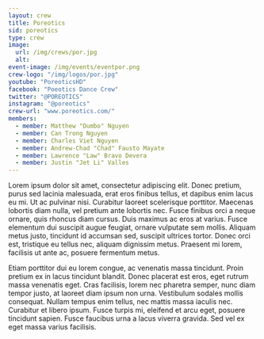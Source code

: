 ```yaml
---
layout: crew
title: Poreotics
sid: poreotics
type: crew
image: 
  url: /img/crews/por.jpg
  alt:
event-image: /img/events/eventpor.png
crew-logo: "/img/logos/por.jpg"
youtube: "PoreoticsHD"
facebook: "Poeotics Dance Crew"
twitter: "@POREOTICS"
instagram: "@poreotics"
crew-url: "www.poreotics.com/"
members:
  - member: Matthew "Dumbo" Nguyen 
  - member: Can Trong Nguyen
  - member: Charles Viet Nguyen  
  - member: Andrew-Chad "Chad" Fausto Mayate
  - member: Lawrence "Law" Bravo Devera
  - member: Justin "Jet Li" Valles 
---
```


Lorem ipsum dolor sit amet, consectetur adipiscing elit. Donec pretium, purus sed lacinia malesuada, erat eros finibus tellus, et dapibus enim lacus eu mi. Ut ac pulvinar nisi. Curabitur laoreet scelerisque porttitor. Maecenas lobortis diam nulla, vel pretium ante lobortis nec. Fusce finibus orci a neque ornare, quis rhoncus diam cursus. Duis maximus ac eros at varius. Fusce elementum dui suscipit augue feugiat, ornare vulputate sem mollis. Aliquam metus justo, tincidunt id accumsan sed, suscipit ultrices tortor. Donec orci est, tristique eu tellus nec, aliquam dignissim metus. Praesent mi lorem, facilisis ut ante ac, posuere fermentum metus.

Etiam porttitor dui eu lorem congue, ac venenatis massa tincidunt. Proin pretium ex in lacus tincidunt blandit. Donec placerat est eros, eget rutrum massa venenatis eget. Cras facilisis, lorem nec pharetra semper, nunc diam tempor justo, at laoreet diam ipsum non urna. Vestibulum sodales mollis consequat. Nullam tempus enim tellus, nec mattis massa iaculis nec. Curabitur et libero ipsum. Fusce turpis mi, eleifend et arcu eget, posuere tincidunt sapien. Fusce faucibus urna a lacus viverra gravida. Sed vel ex eget massa varius facilisis.
